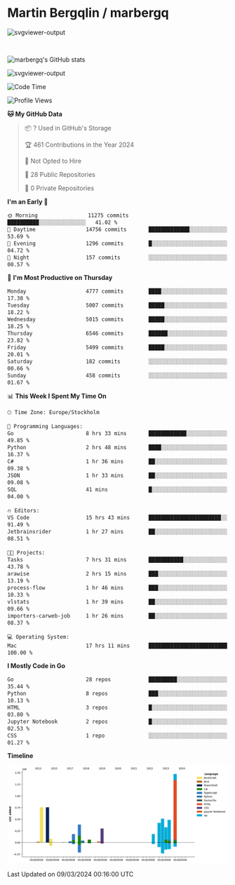 # Martin Bergqlin / marbergq

![svgviewer-output](https://user-images.githubusercontent.com/2405410/206014777-22d41ecb-c24f-421d-b7d9-bba2cb5bb0de.svg)

<br>

<!--- [![Martin's Week](https://github-readme-stats.vercel.app/api/wakatime?username=marbergq&theme=dark)](https://github.com/anuraghazra/github-readme-stats) -->

![marbergq's GitHub stats](https://github-readme-stats.vercel.app/api?username=marbergq&count_private=true&show_icons=true)

![svgviewer-output](https://wakatime.com/badge/user/3f0a2069-6683-4e19-9a4a-7d21ea815067.svg)

<!--START_SECTION:waka-->
![Code Time](http://img.shields.io/badge/Code%20Time-3%2C808%20hrs%2041%20mins-blue)

![Profile Views](http://img.shields.io/badge/Profile%20Views-3-blue)

**🐱 My GitHub Data** 

> 📦 ? Used in GitHub's Storage 
 > 
> 🏆 461 Contributions in the Year 2024
 > 
> 🚫 Not Opted to Hire
 > 
> 📜 28 Public Repositories 
 > 
> 🔑 0 Private Repositories 
 > 
**I'm an Early 🐤** 

```text
🌞 Morning                11275 commits       ██████████░░░░░░░░░░░░░░░   41.02 % 
🌆 Daytime                14756 commits       █████████████░░░░░░░░░░░░   53.69 % 
🌃 Evening                1296 commits        █░░░░░░░░░░░░░░░░░░░░░░░░   04.72 % 
🌙 Night                  157 commits         ░░░░░░░░░░░░░░░░░░░░░░░░░   00.57 % 
```
📅 **I'm Most Productive on Thursday** 

```text
Monday                   4777 commits        ████░░░░░░░░░░░░░░░░░░░░░   17.38 % 
Tuesday                  5007 commits        █████░░░░░░░░░░░░░░░░░░░░   18.22 % 
Wednesday                5015 commits        █████░░░░░░░░░░░░░░░░░░░░   18.25 % 
Thursday                 6546 commits        ██████░░░░░░░░░░░░░░░░░░░   23.82 % 
Friday                   5499 commits        █████░░░░░░░░░░░░░░░░░░░░   20.01 % 
Saturday                 182 commits         ░░░░░░░░░░░░░░░░░░░░░░░░░   00.66 % 
Sunday                   458 commits         ░░░░░░░░░░░░░░░░░░░░░░░░░   01.67 % 
```


📊 **This Week I Spent My Time On** 

```text
🕑︎ Time Zone: Europe/Stockholm

💬 Programming Languages: 
Go                       8 hrs 33 mins       ████████████░░░░░░░░░░░░░   49.85 % 
Python                   2 hrs 48 mins       ████░░░░░░░░░░░░░░░░░░░░░   16.37 % 
C#                       1 hr 36 mins        ██░░░░░░░░░░░░░░░░░░░░░░░   09.38 % 
JSON                     1 hr 33 mins        ██░░░░░░░░░░░░░░░░░░░░░░░   09.08 % 
SQL                      41 mins             █░░░░░░░░░░░░░░░░░░░░░░░░   04.00 % 

🔥 Editors: 
VS Code                  15 hrs 43 mins      ███████████████████████░░   91.49 % 
Jetbrainsrider           1 hr 27 mins        ██░░░░░░░░░░░░░░░░░░░░░░░   08.51 % 

🐱‍💻 Projects: 
Tasks                    7 hrs 31 mins       ███████████░░░░░░░░░░░░░░   43.78 % 
arawise                  2 hrs 15 mins       ███░░░░░░░░░░░░░░░░░░░░░░   13.19 % 
process-flow             1 hr 46 mins        ███░░░░░░░░░░░░░░░░░░░░░░   10.33 % 
vlstats                  1 hr 39 mins        ██░░░░░░░░░░░░░░░░░░░░░░░   09.66 % 
importers-carweb-job     1 hr 26 mins        ██░░░░░░░░░░░░░░░░░░░░░░░   08.37 % 

💻 Operating System: 
Mac                      17 hrs 11 mins      █████████████████████████   100.00 % 
```

**I Mostly Code in Go** 

```text
Go                       28 repos            █████████░░░░░░░░░░░░░░░░   35.44 % 
Python                   8 repos             ███░░░░░░░░░░░░░░░░░░░░░░   10.13 % 
HTML                     3 repos             █░░░░░░░░░░░░░░░░░░░░░░░░   03.80 % 
Jupyter Notebook         2 repos             █░░░░░░░░░░░░░░░░░░░░░░░░   02.53 % 
CSS                      1 repo              ░░░░░░░░░░░░░░░░░░░░░░░░░   01.27 % 
```



**Timeline**

![Lines of Code chart](https://raw.githubusercontent.com/marbergq/marbergq/main/assets/bar_graph.png)


 Last Updated on 09/03/2024 00:16:00 UTC
<!--END_SECTION:waka-->
